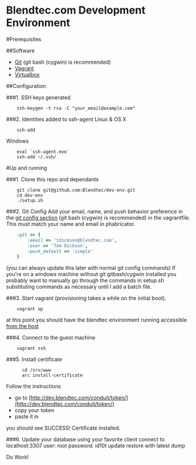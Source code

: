 Blendtec.com Development Environment
=======
#Prerequisites

##Software
*  [Git](http://git-scm.com/downloads) (git bash (cygwin) is recommended)
*  [Vagrant](http://downloads.vagrantup.com)
*  [Virtualbox](https://www.virtualbox.org/wiki/Downloads)

##Configuration

###1. SSH keys generated
```shell
    ssh-keygen -t rsa -C "your_email@example.com"
```
###2. Identities added to ssh-agent
Linux & OS X
```shell
    ssh-add
```
Windows
```shell
    eval `ssh-agent.exe`
    ssh-add ~/.ssh/
```



#Up and running

###1. Clone this repo and dependants
```shell
    git clone git@github.com:Blendtec/dev-env.git
    cd dev-env
    ./setup.sh
```
###2. Git Config 
Add your email, name, and push behavior preference in the [git config section](https://github.com/Blendtec/dev-env/blob/master/Vagrantfile#L121) (git bash (cygwin) is recommended) in the vagrantfile. This must match your name and email in phabricator.

```ruby
    :git => {
        :email => 'tdickson@blendtec.com',
        :user => 'Tom Dickson',
        :push_default => 'simple'
    }
```
(you can always update this later with normal git config commands)
if you're on a windows machine without git gitbash/cygwin installed you probably want to manually
go through the commands in setup.sh substituting commands as necessary until I add a batch file. 

###3. Start vagrant (provisioning takes a while on the initial boot). 
```shell
    vagrant up
```
at this point you should have the blendtec environment running accessible [from the host](http://localhost:8081)

###4. Connect to the guest machine

```shell
    vagrant ssh
```

###5. Install certificate
```shell
      cd /srv/www
      arc install-certificate
```
Follow the instructions
*    go to [http://dev.blendtec.com/conduit/token/](http://dev.blendtec.com/conduit/token/) 
*    copy your token
*    paste it in

you should see SUCCESS! Certificate installed. 

###6. Update your database
using your favorite client connect to localhost:3307
user: root
password: id10t
update restore with latest dump

Do Work!
